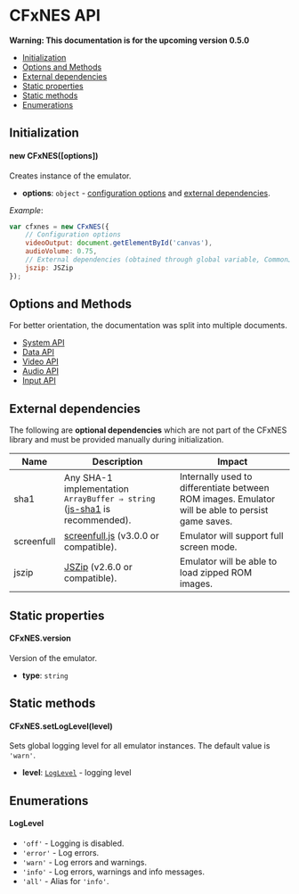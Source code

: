 # CFxNES API

**Warning: This documentation is for the upcoming version 0.5.0**

- [Initialization](#user-content-initialization)
- [Options and Methods](#user-content-options-and-methods)
- [External dependencies](#user-content-external-dependencies)
- [Static properties](#user-content-static-properties)
- [Static methods](#user-content-static-methods)
- [Enumerations](#user-content-enumerations)

## Initialization

#### new CFxNES([options])

Creates instance of the emulator. 

- **options**: `object` - [configuration options](#user-content-options-and-methods) and [external dependencies](#user-content-external-dependencies).

*Example*:

``` javascript
var cfxnes = new CFxNES({
    // Configuration options
    videoOutput: document.getElementById('canvas'),
    audioVolume: 0.75,
    // External dependencies (obtained through global variable, CommonJS, AMD, etc.)
    jszip: JSZip
});
```

## Options and Methods

For better orientation, the documentation was split into multiple documents.

- [System API](system-api.md)
- [Data API](data-api.md)
- [Video API](video-api.md)
- [Audio API](audio-api.md)
- [Input API](input-api.md)

## External dependencies

The following are **optional dependencies** which are not part of the CFxNES library and must be provided manually during initialization.

| Name | Description | Impact |
|------|-------------|--------|
| sha1 | Any SHA-1 implementation `ArrayBuffer ⇒ string` ([js-sha1](https://github.com/emn178/js-sha1) is recommended). | Internally used to differentiate between ROM images. Emulator will be able to persist game saves. |
| screenfull | [screenfull.js](https://github.com/sindresorhus/screenfull.js/) (v3.0.0 or compatible). | Emulator will support full screen mode. |
| jszip | [JSZip](https://github.com/Stuk/jszip) (v2.6.0 or compatible). | Emulator will be able to load zipped ROM images. |

## Static properties

#### CFxNES.version

Version of the emulator.
- **type**: `string`

## Static methods

#### CFxNES.setLogLevel(level)

Sets global logging level for all emulator instances. The default value is `'warn'`.

- **level**: [`LogLevel`](#user-content-loglevel) - logging level

## Enumerations

#### LogLevel

- `'off'` - Logging is disabled.
- `'error'` - Log errors.
- `'warn'` - Log errors and warnings.
- `'info'` - Log errors, warnings and info messages.
- `'all'` - Alias for `'info'`.

